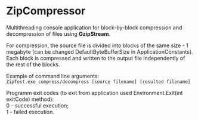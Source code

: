 # ZipCompressor
Multithreading console application for block-by-block compression and decompression of files using **GzipStream**.

For compression, the source file is divided into blocks of the same size - 1 megabyte (can be changed DefaultByteBufferSize in ApplicationConstants). Each block is compressed and written to the output file independently of the rest of the blocks. 

Example of command line arguments:   
`ZipTest.exe compress/decompress [source filename] [resulted filename]`

Programm exit codes (to exit from application used Environment.Exit(int exitCode) method):  
0 - successful execution;  
1 - failed execution.

